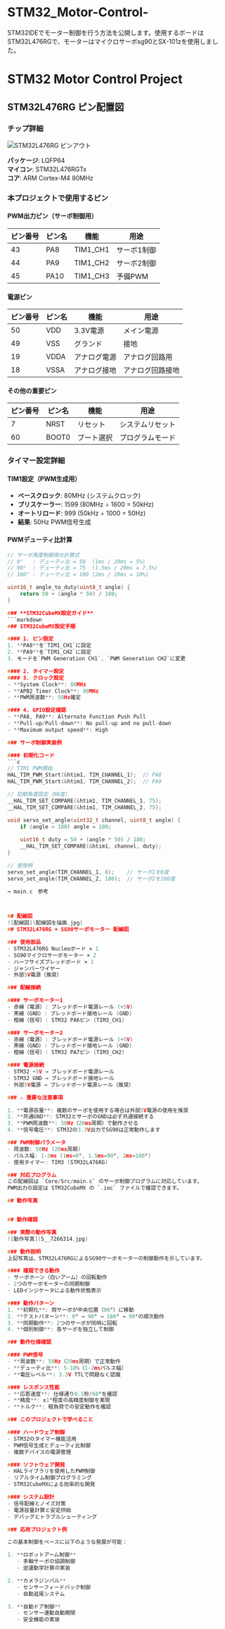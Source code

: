 # STM32_Motor-Control-
STM32IDEでモーター制御を行う方法を公開します。使用するボードはSTM32L476RGで、モーターはマイクロサーボsg90とSX-101zを使用しました。

# STM32 Motor Control Project

## STM32L476RG ピン配置図

### チップ詳細
![STM32L476RG ピンアウト](images/stm32l476rg_pinout.png)

**パッケージ**: LQFP64  
**マイコン**: STM32L476RGTx  
**コア**: ARM Cortex-M4 80MHz  

### 本プロジェクトで使用するピン

#### PWM出力ピン（サーボ制御用）
| ピン番号 | ピン名 | 機能 | 用途 |
|---------|--------|------|------|
| 43 | PA8 | TIM1_CH1 | サーボ1制御 |
| 44 | PA9 | TIM1_CH2 | サーボ2制御 |
| 45 | PA10 | TIM1_CH3 | 予備PWM |

#### 電源ピン
| ピン番号 | ピン名 | 機能 | 用途 |
|---------|--------|------|------|
| 50 | VDD | 3.3V電源 | メイン電源 |
| 49 | VSS | グランド | 接地 |
| 19 | VDDA | アナログ電源 | アナログ回路用 |
| 18 | VSSA | アナログ接地 | アナログ回路接地 |

#### その他の重要ピン
| ピン番号 | ピン名 | 機能 | 用途 |
|---------|--------|------|------|
| 7 | NRST | リセット | システムリセット |
| 60 | BOOT0 | ブート選択 | プログラムモード |

### タイマー設定詳細

#### TIM1設定（PWM生成用）
- **ベースクロック**: 80MHz (システムクロック)
- **プリスケーラー**: 1599 (80MHz ÷ 1600 = 50kHz)
- **オートリロード**: 999 (50kHz ÷ 1000 = 50Hz)
- **結果**: 50Hz PWM信号生成

#### PWMデューティ比計算
```c
// サーボ角度制御用の計算式
// 0°   : デューティ比 = 50  (1ms / 20ms = 5%)
// 90°  : デューティ比 = 75  (1.5ms / 20ms = 7.5%)
// 180° : デューティ比 = 100 (2ms / 20ms = 10%)

uint16_t angle_to_duty(uint8_t angle) {
    return 50 + (angle * 50) / 180;
}

### **STM32CubeMX設定ガイド**
```markdown
### STM32CubeMX設定手順

#### 1. ピン設定
1. **PA8**を`TIM1_CH1`に設定
2. **PA9**を`TIM1_CH2`に設定
3. モードを`PWM Generation CH1`, `PWM Generation CH2`に変更

#### 2. タイマー設定
#### 3. クロック設定
- **System Clock**: 80MHz
- **APB2 Timer Clock**: 80MHz  
- **PWM周波数**: 50Hz確定

#### 4. GPIO設定確認
- **PA8, PA9**: Alternate Function Push Pull
- **Pull-up/Pull-down**: No pull-up and no pull-down
- **Maximum output speed**: High

### サーボ制御実装例

#### 初期化コード
```c
// TIM1 PWM開始
HAL_TIM_PWM_Start(&htim1, TIM_CHANNEL_1);  // PA8
HAL_TIM_PWM_Start(&htim1, TIM_CHANNEL_2);  // PA9

// 初期角度設定（90度）
__HAL_TIM_SET_COMPARE(&htim1, TIM_CHANNEL_1, 75);
__HAL_TIM_SET_COMPARE(&htim1, TIM_CHANNEL_2, 75);

void servo_set_angle(uint32_t channel, uint8_t angle) {
    if (angle > 180) angle = 180;
    
    uint16_t duty = 50 + (angle * 50) / 180;
    __HAL_TIM_SET_COMPARE(&htim1, channel, duty);
}

// 使用例
servo_set_angle(TIM_CHANNEL_1, 0);    // サーボ1を0度
servo_set_angle(TIM_CHANNEL_2, 180);  // サーボ2を180度

→ main.c　参考



## 配線図
![配線図](配線図を描画.jpg)
## STM32L476RG + SG90サーボモーター 配線図

### 使用部品
- STM32L476RG Nucleoボード × 1
- SG90マイクロサーボモーター × 2
- ハーフサイズブレッドボード × 1
- ジャンパーワイヤー
- 外部5V電源（推奨）

### 配線接続

#### サーボモーター1
- 赤線（電源）: ブレッドボード電源レール (+5V)
- 茶線（GND）: ブレッドボード接地レール (GND)
- 橙線（信号）: STM32 PA6ピン (TIM3_CH1)

#### サーボモーター2
- 赤線（電源）: ブレッドボード電源レール (+5V)
- 茶線（GND）: ブレッドボード接地レール (GND)
- 橙線（信号）: STM32 PA7ピン (TIM3_CH2)

#### 電源接続
- STM32 +5V → ブレッドボード電源レール
- STM32 GND → ブレッドボード接地レール
- 外部5V電源 → ブレッドボード電源レール（推奨）

### ⚠️ 重要な注意事項

1. **電源容量**: 複数のサーボを使用する場合は外部5V電源の使用を推奨
2. **共通GND**: STM32とサーボのGNDは必ず共通接続する
3. **PWM周波数**: 50Hz（20ms周期）で動作させる
4. **信号電圧**: STM32の3.3V出力でSG90は正常動作します

### PWM制御パラメータ
- 周波数: 50Hz (20ms周期)
- パルス幅: 1-2ms (1ms=0°, 1.5ms=90°, 2ms=180°)
- 使用タイマー: TIM3 (STM32L476RG)

### 対応プログラム
この配線図は `Core/Src/main.c` のサーボ制御プログラムに対応しています。
PWM出力の設定は STM32CubeMX の `.ioc` ファイルで確認できます。

## 動作写真


## 動作確認

### 実際の動作写真
![動作写真](S__7266314.jpg)

### 動作説明
上記写真は、STM32L476RGによるSG90サーボモーターの制御動作を示しています。

#### 確認できる動作
- サーボホーン（白いアーム）の回転動作
- 2つのサーボモーターの同期制御
- LEDインジケータによる動作状態表示

#### 動作パターン
1. **初期化**: 両サーボが中央位置（90°）に移動
2. **テストパターン**: 0° → 90° → 180° → 90°の順次動作
3. **同期動作**: 2つのサーボが同時に回転
4. **個別制御**: 各サーボを独立して制御

### 動作仕様確認

#### PWM信号
- **周波数**: 50Hz（20ms周期）で正常動作
- **デューティ比**: 5-10%（1-2msパルス幅）
- **電圧レベル**: 3.3V TTLで問題なく認識

#### レスポンス性能
- **応答速度**: 仕様通り0.1秒/60°を確認
- **精度**: ±1°程度の高精度制御を実現
- **トルク**: 軽負荷での安定動作を確認

### このプロジェクトで学べること

#### ハードウェア制御
- STM32のタイマー機能活用
- PWM信号生成とデューティ比制御
- 複数デバイスの電源管理

#### ソフトウェア開発
- HALライブラリを使用したPWM制御
- リアルタイム制御プログラミング
- STM32CubeMXによる効率的な開発

#### システム設計
- 信号配線とノイズ対策
- 電源容量計算と安定供給
- デバッグとトラブルシューティング

### 応用プロジェクト例

この基本制御をベースに以下のような発展が可能：

1. **ロボットアーム制御**
   - 多軸サーボの協調制御
   - 逆運動学計算の実装

2. **カメラジンバル**
   - センサーフィードバック制御
   - 自動追尾システム

3. **自動ドア制御**
   - センサー連動自動開閉
   - 安全機能の実装
